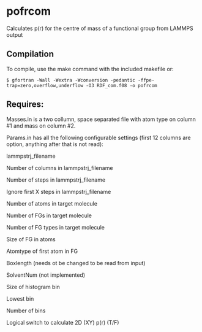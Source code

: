 # pofrcom 
Calculates p(r) for the centre of mass of a functional group from LAMMPS output

## Compilation
To compile, use the make command with the included makefile or:
```
$ gfortran -Wall -Wextra -Wconversion -pedantic -ffpe-trap=zero,overflow,underflow -O3 RDF_com.f08 -o pofrcom
```

## Requires:

Masses.in is a two collumn, space separated file with atom type on column #1 and mass on column #2.

Params.in has all the following configurable settings (first 12 columns are option, anything after that is not read):

lammpstrj_filename

Number of columns in lammpstrj_filename

Number of steps in lammpstrj_filename

Ignore first X steps in lammpstrj_filename

Number of atoms in target molecule

Number of FGs in target molecule

Number of FG types in target molecule

Size of FG in atoms

Atomtype of first atom in FG

Boxlength (needs ot be changed to be read from input)

SolventNum (not implemented)

Size of histogram bin

Lowest bin

Number of bins

Logical switch to calculate 2D (XY) p(r) (T/F)
